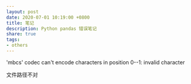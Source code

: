 ```yaml
---
layout: post
date: 2020-07-01 10:19:00 +0800
title: 笔记
description: Python pandas 错误笔记
share: true
tags: 
- others
---
```




'mbcs' codec can't encode characters in position 0--1: invalid character

文件路径不对



